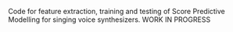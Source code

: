 Code for feature extraction, training and testing of Score Predictive Modelling for singing voice synthesizers.
WORK IN PROGRESS
